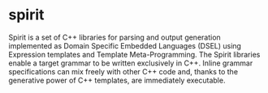 spirit
======

Spirit is a set of C++ libraries for parsing and output generation implemented as 
Domain Specific Embedded Languages (DSEL) using Expression templates and Template 
Meta-Programming. The Spirit libraries enable a target grammar to be written 
exclusively in C++. Inline grammar specifications can mix freely with other 
C++ code and, thanks to the generative power of C++ templates, are immediately 
executable.
